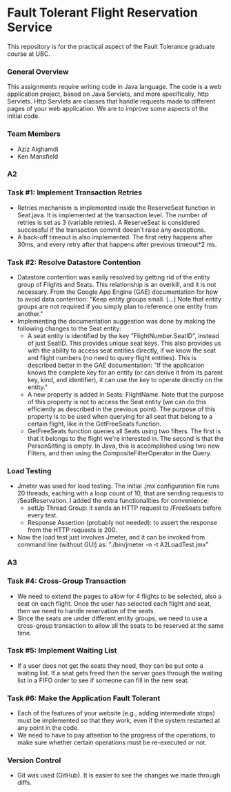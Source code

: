 # Fault Tolerant Flight Reservation Service #

This repository is for the practical aspect of the Fault Tolerance graduate course at UBC.

### General Overview ###

This assignments require writing code in Java language. The code is a web application project, based on Java Servlets, and more specifically, http Servlets. Http Servlets are classes that handle requests made to different pages of your web application. We are to improve some aspects of the initial code.

### Team Members ###

* Aziz Alghamdi
* Ken Mansfield

### A2 ###
### Task #1: Implement Transaction Retries ###

* Retries mechanism is implemented inside the ReserveSeat function in Seat.java. It is implemented at the transaction level. The number of retries is set as 3 (variable retries). A ReserveSeat is considered successful if the transaction commit doesn't raise any exceptions. 
* A back-off timeout is also implemented. The first retry happens after 30ms, and every retry after that happens after previous timeout*2 ms.

### Task #2: Resolve Datastore Contention ###

* Datastore contention was easily resolved by getting rid of the entity group of Flights and Seats. This relationship is an overkill, and it is not necessary. From the Google App Engine (GAE) documentation for how to avoid data contention: "Keep entity groups small. [...] Note that entity groups are not required if you simply plan to reference one entity from another."
* Implementing the documentation suggestion was done by making the following changes to the Seat entity:
    * A seat entity is identified by the key "FlightNumber.SeatID", instead of just SeatID. This provides unique seat keys. This also provides us with the ability to access seat entities directly, if we know the seat and flight numbers (no need to query flight entities). This is described better in the GAE documentation: "If the application knows the complete key for an entity (or can derive it from its parent key, kind, and identifier), it can use the key to operate directly on the entity."
    * A new property is added in Seats: FlightName. Note that the purpose of this property is not to access the Seat entity (we can do this efficiently as described in the previous point). The purpose of this property is to be used when querying for all seat that belong to a certain flight, like in the GetFreeSeats function.
    * GetFreeSeats function queries all Seats using two filters. The first is that it belongs to the flight we're interested in. The second is that the PersonSitting is empty. In Java, this is accomplished using two new Fliters, and then using the CompositeFilterOperator in the Query.

### Load Testing ###

* Jmeter was used for load testing. The initial .jmx configuration file runs 20 threads, eaching with a loop count of 10, that are sending requests to /SeatReservation. I added the extra functionalities for convenience:
    * setUp Thread Group: it sends an HTTP request to /FreeSeats before every test.
    * Response Assertion (probably not needed): to assert the response from the HTTP requests is 200.
* Now the load test just involves Jmeter, and it can be invoked from command line (without GUI) as: "./bin/jmeter -n -t A2LoadTest.jmx"


### A3 ###
### Task #4: Cross-Group Transaction ###
* We need to extend the pages to allow for 4 flights to be selected, also a seat on each flight. Once the user has selected each flight and seat, then we need to handle reservation of the seats.
* Since the seats are under different entity groups, we need to use a cross-group transaction to allow all the seats to be reserved at the same time.

### Task #5: Implement Waiting List ###
* If a user does not get the seats they need, they can be put onto a waiting list. If a seat gets freed then the server goes through the waiting list in a FIFO order to see if someone can fill in the new seat.

### Task #6: Make the Application Fault Tolerant ###
* Each of the features of your website (e.g., adding intermediate stops) must be implemented so that they work, even if the system restarted at any point in the code.
* We need to have to pay attention to the progress of the operations, to make sure whether certain operations must be re-executed or not.

### Version Control ###

* Git was used (GitHub). It is easier to see the changes we made through diffs.
